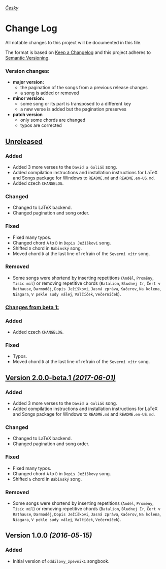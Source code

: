 [_Česky_](CHANGELOG.md)


# Change Log

All notable changes to this project will be documented in this file.

The format is based on [Keep a Changelog](http://keepachangelog.com/) 
and this project adheres to [Semantic Versioning](http://semver.org/).


### Version changes:

- **major version:**
  - the pagination of the songs from a previous release changes
  - a song is added or removed
- **minor version:**
  - some song or its part is transposed to a different key
  - a new verse is added but the pagination preserves
- **patch version**
  - only some chords are changed
  - typos are corrected 


## [Unreleased](https://github.com/kobylky/oddilovy_zpevnik1/compare/master...develop)


### Added

- Added 3 more verses to the `David a Goliáš` song.
- Added compilation instructions and installation instructions for LaTeX and
  Songs package for Windows to `README.md` and `README.en-US.md`.
- Added czech `CHANGELOG`.


### Changed

- Changed to LaTeX backend.
- Changed pagination and song order.


### Fixed

- Fixed many typos.
- Changed chord `A` to `D` in `Dopis Ježíškovi` song.
- Shifted `G` chord in `Babinský` song.
- Moved chord `D` at the last line of refrain of the `Severní vítr` song.




### Removed

- Some songs were shortend by inserting repetitions (`Anděl`, `Proměny`, `Tisíc
mil`) or removing repetitive chords (`Batalion`, `Bludnej Ir`, `Čert v
Rathause`, `Darmoděj`, `Dopis Ježíškovi`, `Jasná zpráva`, `Kačerov`,
`Na kolena`, `Niagara`, `V pekle sudy válej`, `Valčíček`, `Večerníček`).


### [Changes from beta 1:](https://github.com/kobylky/oddilovy_zpevnik1/compare/v2.0.0-beta.1...develop)


### Added

- Added czech `CHANGELOG`.


### Fixed

- Typos.
- Moved chord `D` at the last line of refrain of the `Severní vítr` song.


## [Version 2.0.0-beta.1 *(2017-06-01)*](https://github.com/kobylky/oddilovy_zpevnik1/compare/v1.0.0...v2.0.0-beta.1)


### Added

- Added 3 more verses to the `David a Goliáš` song.
- Added compilation instructions and installation instructions for LaTeX and
  Songs package for Windows to `README.md` and `README.en-US.md`.


### Changed

- Changed to LaTeX backend.
- Changed pagination and song order.


### Fixed

- Fixed many typos.
- Changed chord `A` to `D` in `Dopis Ježíškovy` song.
- Shifted `G` chord in `Babinský` song.


### Removed

- Some songs were shortend by inserting repetitions (`Anděl`, `Proměny`, `Tisíc
mil`) or removing repetitive chords (`Batalion`, `Bludnej Ir`, `Čert v
Rathause`, `Darmoděj`, `Dopis Ježíškovi`, `Jasná zpráva`, `Kačerov`,
`Na kolena`, `Niagara`, `V pekle sudy válej`, `Valčíček`, `Večerníček`).


## Version 1.0.0 *(2016-05-15)*


### Added

- Initial version of `oddilovy_zpevnik1` songbook.
